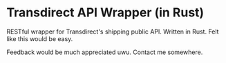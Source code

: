 # Transdirect API Wrapper (in Rust)

RESTful wrapper for Transdirect's shipping public API. Written in Rust. Felt like this would be easy.


Feedback would be much appreciated uwu. Contact me somewhere.
